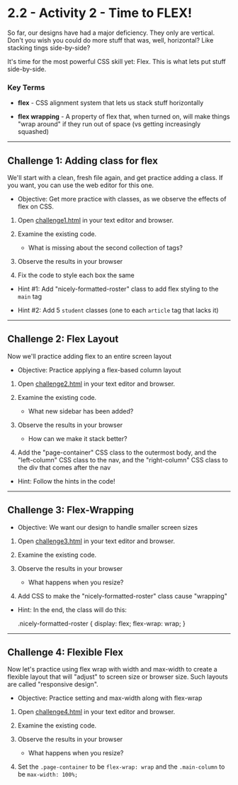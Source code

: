 # 2.2 - Activity 2 - Time to FLEX!

So far, our designs have had a major deficiency. They only are vertical. Don't
you wish you could do more stuff that was, well, horizontal? Like stacking
tings side-by-side?

It's time for the most powerful CSS skill yet: Flex. This is what lets put
stuff side-by-side.

### Key Terms

- **flex** - CSS alignment system that lets us stack stuff horizontally

- **flex wrapping** - A property of flex that, when turned on, will make things
  "wrap around" if they run out of space (vs getting increasingly squashed)


----------------





Challenge 1: Adding class for flex
----------------------------------

We'll start with a clean, fresh file again, and get practice adding a class. If
you want, you can use the web editor for this one.

* Objective: Get more practice with classes, as we observe the effects of flex on CSS.

1. Open [challenge1.html](./challenge1.html) in your text editor and browser.

2. Examine the existing code.
    - What is missing about the second collection of tags?

3. Observe the results in your browser

4. Fix the code to style each box the same

- Hint #1: Add "nicely-formatted-roster" class to add flex styling to the `main` tag

- Hint #2: Add 5 `student` classes (one to each `article` tag that lacks it)


-----------------





Challenge 2: Flex Layout
----------------------------------

Now we'll practice adding flex to an entire screen layout

* Objective: Practice applying a flex-based column layout

1. Open [challenge2.html](./challenge2.html) in your text editor and browser.

2. Examine the existing code.
    - What new sidebar has been added?

3. Observe the results in your browser
    - How can we make it stack better?

4. Add the "page-container" CSS class to the outermost body, and the
"left-column" CSS class to the nav, and the "right-column" CSS class to the div
that comes after the nav

- Hint: Follow the hints in the code!


-----------------


Challenge 3: Flex-Wrapping
----------------------------------


* Objective: We want our design to handle smaller screen sizes

1. Open [challenge3.html](./challenge3.html) in your text editor and browser.

2. Examine the existing code.

3. Observe the results in your browser
    - What happens when you resize?

4. Add CSS to make the "nicely-formatted-roster" class cause "wrapping"

- Hint: In the end, the class will do this:

    .nicely-formatted-roster {
        display: flex;
        flex-wrap: wrap;
    }



----------------------------------






Challenge 4: Flexible Flex
----------------------------------

Now let's practice using flex wrap with width and max-width to create a
flexible layout that will "adjust" to screen size or browser size. Such layouts
are called "responsive design".

* Objective: Practice setting and max-width along with flex-wrap

1. Open [challenge4.html](./challenge4.html) in your text editor and browser.

2. Examine the existing code.

3. Observe the results in your browser
    - What happens when you resize?

4. Set the `.page-container` to be `flex-wrap: wrap` and the `.main-column` to
be `max-width: 100%;`




